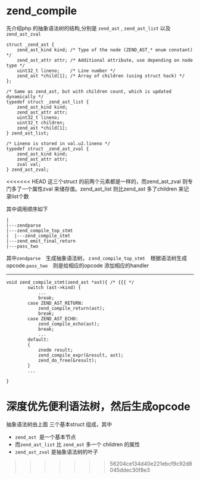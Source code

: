 # zend_compile
先介绍php 的抽象语法树的结构,分别是 `zend_ast` , `zend_ast_list` 以及 `zend_ast_zval` 
```
struct _zend_ast {
	zend_ast_kind kind; /* Type of the node (ZEND_AST_* enum constant) */
	zend_ast_attr attr; /* Additional attribute, use depending on node type */
	uint32_t lineno;    /* Line number */
	zend_ast *child[1]; /* Array of children (using struct hack) */
};

/* Same as zend_ast, but with children count, which is updated dynamically */
typedef struct _zend_ast_list {
	zend_ast_kind kind;
	zend_ast_attr attr;
	uint32_t lineno;
	uint32_t children;
	zend_ast *child[1];
} zend_ast_list;

/* Lineno is stored in val.u2.lineno */
typedef struct _zend_ast_zval {
	zend_ast_kind kind;
	zend_ast_attr attr;
	zval val;
} zend_ast_zval;
```
<<<<<<< HEAD
这三个struct 的前两个元素都是一样的，而zend_ast_zval 则专门多了一个属性zval 来储存值。zend_ast_list 则比zend_ast 多了children 来记录list个数

其中调用顺序如下
```
|
|---zendparse
|---zend_compile_top_stmt
|  |---zend_compile_stmt
|---zend_emit_final_return
|---pass_two  
```
其中`zendparse`　生成抽象语法树，`ｚend_compile_top_stmt`　根据语法树生成opcode.`pass_two`　则是给相应的opcode 添加相应的handler
***
```
void zend_compile_stmt(zend_ast *ast){ /* {{{ */
		switch (ast->kind) {
			...
			break;
		case ZEND_AST_RETURN:
			zend_compile_return(ast);
			break;
		case ZEND_AST_ECHO:
			zend_compile_echo(ast);
			break;
			...
		default:
		{
			znode result;
			zend_compile_expr(&result, ast);
			zend_do_free(&result);
		}
		...
			
}
```
深度优先便利语法树，然后生成opcode
=======
抽象语法树由上面 三个基本struct 组成，其中

- `zend_ast`  是一个基本节点
- 而`zend_ast_list` 比 `zend_ast` 多一个 children 的属性
- `zend_ast_zval` 是抽象语法树的叶子
>>>>>>> 56204ce134d40e221ebcf9c92d8045ddec30f8e3
